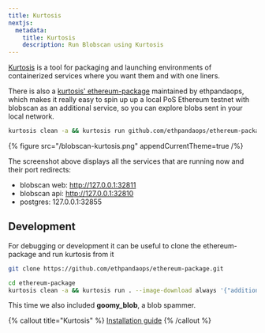 ```yaml
---
title: Kurtosis
nextjs:
  metadata:
    title: Kurtosis
    description: Run Blobscan using Kurtosis
---
```


[Kurtosis](https://www.kurtosis.com/) is a tool for packaging and launching environments of containerized services where you want them and with one liners.

There is also a [kurtosis' ethereum-package](https://github.com/ethpandaops/ethereum-package) maintained by ethpandaops, which makes it really easy to
spin up up a local PoS Ethereum testnet with blobscan as an additional service, so you can explore blobs sent in your local network.

```bash
kurtosis clean -a && kurtosis run github.com/ethpandaops/ethereum-package --image-download always '{"additional_services": ["blobscan"]}'
```

{% figure src="/blobscan-kurtosis.png" appendCurrentTheme=true /%}

The screenshot above displays all the services that are running now and their port redirects:

- blobscan web: http://127.0.0.1:32811
- blobscan api: http://127.0.0.1:32810
- postgres: 127.0.0.1:32855

## Development

For debugging or development it can be useful to clone the ethereum-package
and run kurtosis from it

```bash
git clone https://github.com/ethpandaops/ethereum-package.git

cd ethereum-package
kurtosis clean -a && kurtosis run . --image-download always '{"additional_services": ["blobscan", "goomy_blob"]}'
```

This time we also included **goomy_blob**, a blob spammer.

{% callout title="Kurtosis" %}
[Installation guide](https://docs.kurtosis.com/install/)
{% /callout %}
